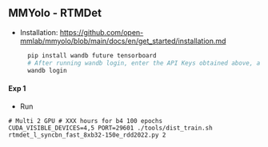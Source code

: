


## MMYolo - RTMDet

- Installation: https://github.com/open-mmlab/mmyolo/blob/main/docs/en/get_started/installation.md 
  ```bash
    pip install wandb future tensorboard
    # After running wandb login, enter the API Keys obtained above, and the login is successful.
    wandb login 
  ```

#### Exp 1
- Run
```
# Multi 2 GPU # XXX hours for b4 100 epochs
CUDA_VISIBLE_DEVICES=4,5 PORT=29601 ./tools/dist_train.sh rtmdet_l_syncbn_fast_8xb32-150e_rdd2022.py 2
```
> 

